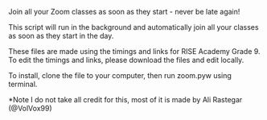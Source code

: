 Join all your Zoom classes as soon as they start - never be late again!

This script will run in the background and automatically join all your classes as soon as they start in the day.

These files are made using the timings and links for RISE Academy Grade 9. To edit the timings and links, please download the files and edit locally.

To install, clone the file to your computer, then run zoom.pyw using terminal.

*Note I do not take all credit for this, most of it is made by Ali Rastegar (@VolVox99)
